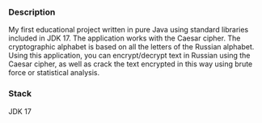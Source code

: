 ### Description
My first educational project written in pure Java using standard libraries included in JDK 17. 
The application works with the Caesar cipher. The cryptographic alphabet is based on all the letters of the Russian alphabet. Using this application, you can encrypt/decrypt text in Russian using the Caesar cipher, as well as crack the text encrypted in this way using brute force or statistical analysis.
### Stack
JDK 17
